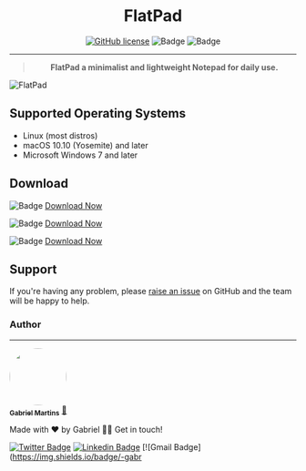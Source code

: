 <div align="center">

# FlatPad

[![GitHub license](https://img.shields.io/github/license/Naereen/StrapDown.js.svg)](https://github.com/Naereen/StrapDown.js/blob/master/LICENSE)
![Badge](https://img.shields.io/badge/made%20with-Node%20&%20Electron-blueviolet)
![Badge](https://img.shields.io/badge/version-1.0-blue)

<hr/> 

>**FlatPad a minimalist and lightweight Notepad for daily use.**

</div>

![FlatPad](https://i.imgur.com/7g1yVuf.png)

## Supported Operating Systems

* Linux (most distros)
* macOS 10.10 (Yosemite) and later
* Microsoft Windows 7 and later


## Download

![Badge](https://img.shields.io/badge/Windows-blue) <a href="https://www.mediafire.com/file/wugluvmomqcjgdp/FlatPad-win32-x64.zip/file">Download Now</a>

![Badge](https://img.shields.io/badge/Linux-blueviolet) <a href="https://www.mediafire.com/file/l8g9v3koop227iz/FlatPad-linux-x64.zip/file">Download Now</a>

![Badge](https://img.shields.io/badge/macOS-red) <a href="https://www.mediafire.com/file/ra6i5bwweb5yu74/FlatPad-darwin-x64.zip/file">Download Now</a>

## Support

If you're having any problem, please <a href="https://github.com/Faintzy/flatpad/issues/new">raise an issue</a> on GitHub and the team will be happy to help.

### Author
---

<a href="https://www.linkedin.com/in/sudogabriel/">
 <img style="border-radius: 50%;" src="https://avatars0.githubusercontent.com/u/57280430?s=460&u=a7f1813b5890aaf073bfc8424b17e6b7af298c3f&v=4" width="100px;" alt=""/>
 <br />
 <sub><b>Gabriel Martins</b></sub></a> <a href="https://www.linkedin.com/in/sudogabriel/">🚀</a>


Made with ❤️ by Gabriel 👋🏽 Get in touch!

[![Twitter Badge](https://img.shields.io/badge/-@xxFerrier-1ca0f1?style=flat-square&labelColor=1ca0f1&logo=twitter&logoColor=white&link=https://twitter.com/xxFerrier)](https://twitter.com/xxFerrier) [![Linkedin Badge](https://img.shields.io/badge/-Gabriel-blue?style=flat-square&logo=Linkedin&logoColor=white&link=https://www.linkedin.com/in/sudogabriel/)](https://www.linkedin.com/in/sudogabriel/) 
[![Gmail Badge](https://img.shields.io/badge/-gabr
